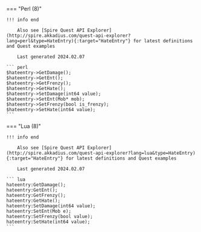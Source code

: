 === "Perl (8)"

    !!! info end

        Also see [Spire Quest API Explorer](http://spire.akkadius.com/quest-api-explorer?lang=perl&type=HateEntry){:target="HateEntry"} for latest definitions and Quest examples

        Last generated 2024.02.07

    ``` perl
    $hateentry->GetDamage();
    $hateentry->GetEnt();
    $hateentry->GetFrenzy();
    $hateentry->GetHate();
    $hateentry->SetDamage(int64 value);
    $hateentry->SetEnt(Mob* mob);
    $hateentry->SetFrenzy(bool is_frenzy);
    $hateentry->SetHate(int64 value);
    ```
=== "Lua (8)"

    !!! info end

        Also see [Spire Quest API Explorer](http://spire.akkadius.com/quest-api-explorer?lang=lua&type=HateEntry){:target="HateEntry"} for latest definitions and Quest examples

        Last generated 2024.02.07

    ``` lua
    hateentry:GetDamage();
    hateentry:GetEnt();
    hateentry:GetFrenzy();
    hateentry:GetHate();
    hateentry:SetDamage(int64 value);
    hateentry:SetEnt(Mob e);
    hateentry:SetFrenzy(bool value);
    hateentry:SetHate(int64 value);
    ```
